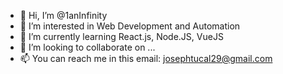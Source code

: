 - 👋 Hi, I’m @1anInfinity
- 👀 I’m interested in Web Development and Automation
- 🌱 I’m currently learning React.js, Node.JS, VueJS
- 💞️ I’m looking to collaborate on ...
- 📫 You can reach me in this email: josephtucal29@gmail.com

<!---
1anInfinity/1anInfinity is a ✨ special ✨ repository because its `README.md` (this file) appears on your GitHub profile.
You can click the Preview link to take a look at your changes.
--->
